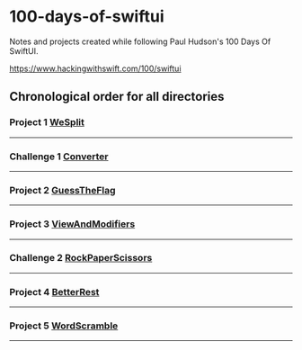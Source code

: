 # 100-days-of-swiftui
Notes and projects created while following Paul Hudson's 100 Days Of SwiftUI.

https://www.hackingwithswift.com/100/swiftui

## Chronological order for all directories

### Project 1 <a href=https://github.com/PaneradFisk/100-days-of-swiftui/tree/main/Project01%20--%20WeSplit>WeSplit</a>
---
### Challenge 1 <a href=https://github.com/PaneradFisk/100-days-of-swiftui/tree/main/Challenge%20--%20Day19>Converter</a>
---
### Project 2 <a href=https://github.com/PaneradFisk/100-days-of-swiftui/tree/main/Project02%20--%20GuessTheFlag>GuessTheFlag</a>
---
### Project 3 <a href=https://github.com/PaneradFisk/100-days-of-swiftui/tree/main/Project03%20--%20ViewsAndModifiers>ViewAndModifiers</a>
---
### Challenge 2 <a href=https://github.com/PaneradFisk/100-days-of-swiftui/tree/main/Challenge%20--%20Day25>RockPaperScissors</a>
---
### Project 4 <a href=https://github.com/PaneradFisk/100-days-of-swiftui/tree/main/Project04%20--%20BetterRest>BetterRest</a>
---
### Project 5 <a href=https://github.com/PaneradFisk/100-days-of-swiftui/tree/main/Project05%20--%20WordScramble>WordScramble</a>
---

